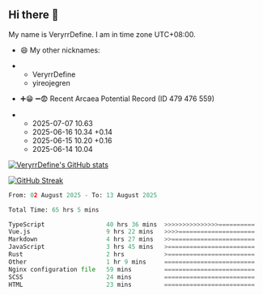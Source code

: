 ## Hi there 👋
My name is VeryrrDefine. I am in time zone UTC+08:00.

- 😄 My other nicknames:
- - VeryrrDefine
  - yireojegren

- ➕😁 ➖😨 Recent Arcaea Potential Record (ID 479 476 559)
- - 2025-07-07 10.63
  - 2025-06-16 10.34 +0.14
  - 2025-06-15 10.20 +0.16
  - 2025-06-14 10.04

[![VeryrrDefine's GitHub stats](https://github-readme-stats.vercel.app/api?username=VeryrrDefine&show_icons=true&theme=radical)](https://github.com/VeryrrDefine)

[![GitHub Streak](https://streak-stats.demolab.com/?user=VeryrrDefine&theme=dark)](https://github.com/VeryrrDefine)

<!--START_SECTION:waka-->

```python
From: 02 August 2025 - To: 13 August 2025

Total Time: 65 hrs 5 mins

TypeScript                 40 hrs 36 mins  >>>>>>>>>>>>>>>==========   61.29 %
Vue.js                     9 hrs 22 mins   >>>>=====================   14.14 %
Markdown                   4 hrs 27 mins   >>=======================   06.72 %
JavaScript                 3 hrs 45 mins   >========================   05.68 %
Rust                       2 hrs           >========================   03.03 %
Other                      1 hr 9 mins     =========================   01.74 %
Nginx configuration file   59 mins         =========================   01.51 %
SCSS                       24 mins         =========================   00.62 %
HTML                       23 mins         =========================   00.59 %
```

<!--END_SECTION:waka-->


<!--


**VeryrrDefine/VeryrrDefine** is a ✨ _special_ ✨ repository because its `README.md` (this file) appears on your GitHub profile.

  - 名称被头炸了(ming2 cheng1 ba3 tou2 zha4 le)(<span style='font-family: "Times New Roman"'>/mɪŋ˧˥ ʈʂʰɤŋ˧ pa˨˩˦ tʰoʊ˧˥ ʈʂa˥˩ lɤ/</span>)
Here are some ideas to get you started:

- 🔭 I’m currently working on ...
- 🌱 I’m currently learning ...
- 👯 I’m looking to collaborate on ...
- 🤔 I’m looking for help with ...
- 💬 Ask me about ...
- 📫 How to reach me: ...
- 😄 Pronouns: ...
- ⚡ Fun fact: **VeryrrDefine/VeryrrDefine** is a ✨ _special_ ✨ repository because its `README.md` (this file) appears on your GitHub profile.

Here are some ideas to get you started:

- 🔭 I’m currently working on ...
- 🌱 I’m currently learning ...
- 👯 I’m looking to collaborate on ...
- 🤔 I’m looking for help with ...
- 💬 Ask me about ...
- 📫 How to reach me: ...
- 😄 Pronouns: ...
- ⚡ Fun fact: 
- 
-->
